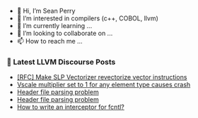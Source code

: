 - 👋 Hi, I’m Sean Perry
- 👀 I’m interested in compilers (c++, COBOL, llvm)
- 🌱 I’m currently learning ...
- 💞️ I’m looking to collaborate on ...
- 📫 How to reach me ...

<!---
s66perry/s66perry is a ✨ special ✨ repository because its `README.md` (this file) appears on your GitHub profile.
You can click the Preview link to take a look at your changes.
--->
### 📕 Latest LLVM Discourse Posts

<!-- DISCOURSE-LLVM:START -->
- [[RFC] Make SLP Vectorizer revectorize vector instructions](https://discourse.llvm.org/t/rfc-make-slp-vectorizer-revectorize-vector-instructions/79436#post_13)
- [Vscale multiplier set to 1 for any element type causes crash](https://discourse.llvm.org/t/vscale-multiplier-set-to-1-for-any-element-type-causes-crash/81207#post_4)
- [Header file parsing problem](https://discourse.llvm.org/t/header-file-parsing-problem/81211#post_2)
- [Header file parsing problem](https://discourse.llvm.org/t/header-file-parsing-problem/81211#post_1)
- [How to write an interceptor for fcntl?](https://discourse.llvm.org/t/how-to-write-an-interceptor-for-fcntl/81203#post_3)
<!-- DISCOURSE-LLVM:END -->
